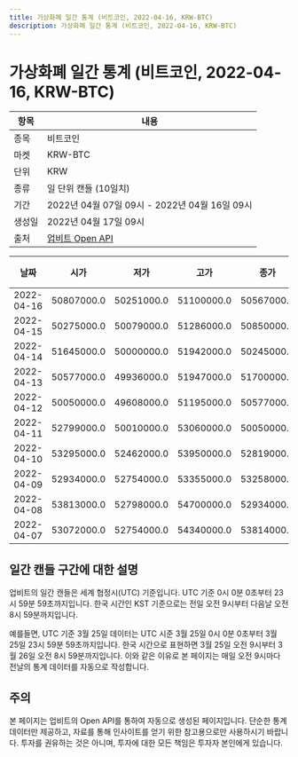```yaml
---
title: 가상화폐 일간 통계 (비트코인, 2022-04-16, KRW-BTC)
description: 가상화폐 일간 통계 (비트코인, 2022-04-16, KRW-BTC)
---
```



가상화폐 일간 통계 (비트코인, 2022-04-16, KRW-BTC)
===

|항목|내용|
|--|--|
|종목|비트코인|
|마켓|KRW-BTC|
|단위|KRW|
|종류|일 단위 캔들 (10일치)|
|기간|2022년 04월 07일 09시 - 2022년 04월 16일 09시|
|생성일|2022년 04월 17일 09시|
|출처|[업비트 Open API](https://docs.upbit.com)|


|날짜|시가|저가|고가|종가|비고|
|--|--|--|--|--|--|
|2022-04-16|50807000.0|50251000.0|51100000.0|50567000.0|    |
|2022-04-15|50275000.0|50079000.0|51286000.0|50850000.0|    |
|2022-04-14|51645000.0|50000000.0|51942000.0|50245000.0|    |
|2022-04-13|50577000.0|49936000.0|51947000.0|51700000.0|    |
|2022-04-12|50050000.0|49608000.0|51195000.0|50577000.0|    |
|2022-04-11|52799000.0|50010000.0|53060000.0|50050000.0|    |
|2022-04-10|53295000.0|52462000.0|53950000.0|52819000.0|    |
|2022-04-09|52934000.0|52754000.0|53355000.0|53258000.0|    |
|2022-04-08|53813000.0|52798000.0|54700000.0|52934000.0|    |
|2022-04-07|53072000.0|52754000.0|54340000.0|53814000.0|    |


일간 캔들 구간에 대한 설명
---


업비트의 일간 캔들은 세계 협정시(UTC) 기준입니다. 
UTC 기준 0시 0분 0초부터 23시 59분 59초까지입니다. 
한국 시간인 KST 기준으로는 전일 오전 9시부터 다음날 오전 8시 59분까지입니다. 


예를들면, UTC 기준 3월 25일 데이터는 UTC 시준 3월 25일 0시 0분 0초부터 3월 25일 23시 59분 59초까지입니다. 
한국 시간으로 표현하면 3월 25일 오전 9시부터 3월 26일 오전 8시 59분까지입니다. 
이와 같은 이유로 본 페이지는 매일 오전 9시마다 전날의 통계 데이터를 자동으로 작성합니다. 


주의
---


본 페이지는 업비트의 Open API를 통하여 자동으로 생성된 페이지입니다. 
단순한 통계 데이터만 제공하고, 자료를 통해 인사이트를 얻기 위한 참고용으로만 사용하시기 바랍니다. 
투자를 권유하는 것은 아니며, 투자에 대한 모든 책임은 투자자 본인에게 있습니다. 
